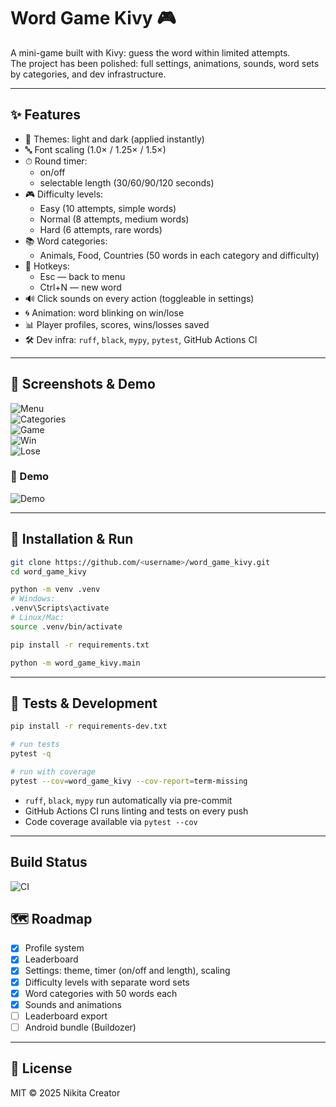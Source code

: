 
# Word Game Kivy 🎮

A mini-game built with Kivy: guess the word within limited attempts.  
The project has been polished: full settings, animations, sounds, word sets by categories, and dev infrastructure.

---

## ✨ Features
- 🎨 Themes: light and dark (applied instantly)
- 🔤 Font scaling (1.0× / 1.25× / 1.5×)
- ⏱ Round timer:
  - on/off
  - selectable length (30/60/90/120 seconds)
- 🎮 Difficulty levels:
  - Easy (10 attempts, simple words)
  - Normal (8 attempts, medium words)
  - Hard (6 attempts, rare words)
- 📚 Word categories:
  - Animals, Food, Countries (50 words in each category and difficulty)
- 🎹 Hotkeys:
  - Esc — back to menu
  - Ctrl+N — new word
- 🔊 Click sounds on every action (toggleable in settings)
- 🌀 Animation: word blinking on win/lose
- 📊 Player profiles, scores, wins/losses saved
- 🛠 Dev infra: `ruff`, `black`, `mypy`, `pytest`, GitHub Actions CI

---

## 📸 Screenshots & Demo
![Menu](docs/screenshots/menu.png)  
![Categories](docs/screenshots/category.png)  
![Game](docs/screenshots/game.png)  
![Win](docs/screenshots/win.png)  
![Lose](docs/screenshots/lose.png)  

### 🎥 Demo
![Demo](docs/screenshots/demo.gif)

---

## 🚀 Installation & Run
```bash
git clone https://github.com/<username>/word_game_kivy.git
cd word_game_kivy

python -m venv .venv
# Windows:
.venv\Scripts\activate
# Linux/Mac:
source .venv/bin/activate

pip install -r requirements.txt

python -m word_game_kivy.main
```

---

## 🧪 Tests & Development
```bash
pip install -r requirements-dev.txt

# run tests
pytest -q

# run with coverage
pytest --cov=word_game_kivy --cov-report=term-missing
```

- `ruff`, `black`, `mypy` run automatically via pre-commit  
- GitHub Actions CI runs linting and tests on every push  
- Code coverage available via `pytest --cov`

---

## Build Status
![CI](https://github.com/NikitaCreatorDeveloper/word_game/actions/workflows/ci.yml/badge.svg)


## 🗺 Roadmap
- [x] Profile system
- [x] Leaderboard
- [x] Settings: theme, timer (on/off and length), scaling
- [x] Difficulty levels with separate word sets
- [x] Word categories with 50 words each
- [x] Sounds and animations
- [ ] Leaderboard export
- [ ] Android bundle (Buildozer)

---

## 📜 License
MIT © 2025 Nikita Creator
